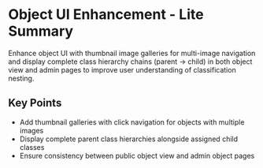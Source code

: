 # Object UI Enhancement - Lite Summary

Enhance object UI with thumbnail image galleries for multi-image navigation and display complete class hierarchy chains (parent → child) in both object view and admin pages to improve user understanding of classification nesting.

## Key Points
- Add thumbnail galleries with click navigation for objects with multiple images
- Display complete parent class hierarchies alongside assigned child classes
- Ensure consistency between public object view and admin object pages